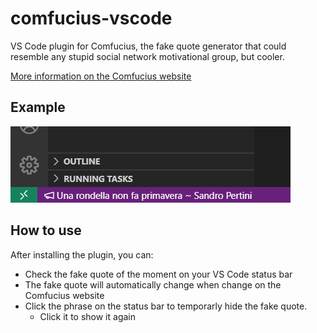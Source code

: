 # comfucius-vscode

VS Code plugin for Comfucius, the fake quote generator that could resemble any stupid social network motivational group, but cooler.

[More information on the Comfucius website](https://comfucius.xyz)

## Example

![Example](https://raw.githubusercontent.com/VFansss/comfucius-vscode/main/.assets/plugin-demo.png)

## How to use

After installing the plugin, you can:

* Check the fake quote of the moment on your VS Code status bar
* The fake quote will automatically change when change on the Comfucius website
* Click the phrase on the status bar to temporarly hide the fake quote.
  * Click it to show it again
